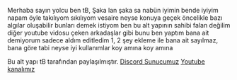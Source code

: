Merhaba sayın yolcu ben tB,
Şaka lan şaka sa nabün iyimin bende iyiyim napam öyle takılıyom sıkılıyom vesaire neyse konuya geçek
öncelikle bazı algılar oluşabilir bunları demek istiyom ben bu alt yapının sahibi falan değilim diğer
youtube vidosu çeken arkadaşlar gibi bunu ben yaptım bana ait demiyorum sadece aldım editledim
1, 2 şey ekleme ile bana ait sayılmaz, bana göre tabi neyse iyi kullanımlar koy amına koy amına


Bu alt yapı tB tarafından paylaşılmıştır.
[Discord Sunucumuz](https://discord.gg/h6PPBmY)
[Youtube kanalımız](https://www.youtube.com/channel/UCPpVNTNmvRo2nHeFS1HNhTg)
